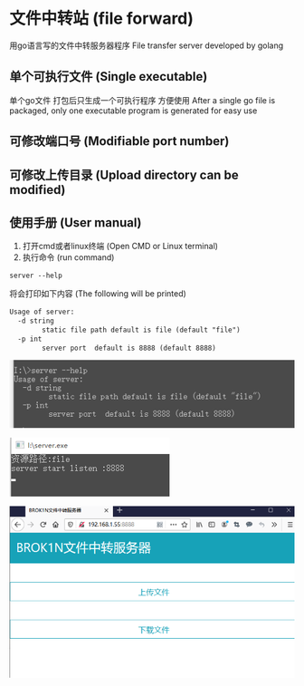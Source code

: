 # 文件中转站 (file forward)
用go语言写的文件中转服务器程序
File transfer server developed by golang

## 单个可执行文件 (Single executable)
单个go文件 打包后只生成一个可执行程序 方便使用
After a single go file is packaged, only one executable program is generated for easy use

## 可修改端口号 (Modifiable port number)

## 可修改上传目录 (Upload directory can be modified)

## 使用手册 (User manual)
1. 打开cmd或者linux终端 (Open CMD or Linux terminal)
2. 执行命令 (run command)
```
server --help
```
将会打印如下内容 (The following will be printed)
```
Usage of server:
  -d string
        static file path default is file (default "file")
  -p int
        server port  default is 8888 (default 8888)
```


![help](https://raw.githubusercontent.com/brok1n/file_forward/master/help.png "help")

![running](https://raw.githubusercontent.com/brok1n/file_forward/master/run_cmd.png "running")

![ui](https://github.com/brok1n/file_forward/raw/master/browser.png "ui")
